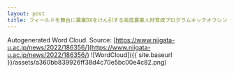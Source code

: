 ```yaml
---
layout: post
title: フィールドを舞台に農業DXをけん引する高度農業人材育成プログラムキックオフシンポジウムを開催しました
---
```

Autogenerated Word Cloud.
Source\: [https://www.niigata-u.ac.jp/news/2022/186356/](https://www.niigata-u.ac.jp/news/2022/186356/)
![WordCloud]({{ site.baseurl }}/assets/a360bb839926ff38d4c70e5bc00e4c82.png)